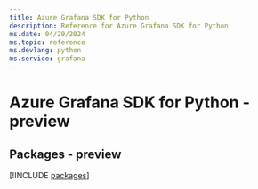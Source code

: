 ```yaml
---
title: Azure Grafana SDK for Python
description: Reference for Azure Grafana SDK for Python
ms.date: 04/29/2024
ms.topic: reference
ms.devlang: python
ms.service: grafana
---
```

# Azure Grafana SDK for Python - preview
## Packages - preview
[!INCLUDE [packages](grafana-index.md)]